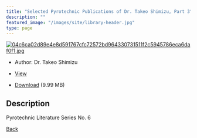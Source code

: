 ```yaml
---
title: "Selected Pyrotechnic Publications of Dr. Takeo Shimizu, Part 3"
description: ""
featured_image: "/images/site/library-header.jpg"
type: page
---
```


<a href="https://drive.google.com/uc?export=view&id=1D1p8n8v09StbV68CcKbrudCA2qKfL4su" target="_blank">![04c6ca02d89e4e8d591767cfc72572bd964330731511f2c5945786eca6daf0f1.jpg](https://drive.google.com/uc?export=view&id=1NFa7Ti_TttKb1t-5Q_mfiGNqdwzMoaM5)</a>
* Author: Dr. Takeo Shimizu
* <a href="https://drive.google.com/uc?export=view&id=1D1p8n8v09StbV68CcKbrudCA2qKfL4su" target="_blank">View</a>

* [Download](https://drive.google.com/uc?export=download&id=1D1p8n8v09StbV68CcKbrudCA2qKfL4su) (9.99 MB)

## Description<div>
<p>Pyrotechnic Literature Series No. 6</p></div>

[Back](/library/)
